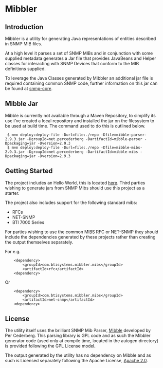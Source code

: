# Mibbler

## Introduction
Mibbler is a utility for generating Java representations of entities described in SNMP MIB files.  

At a high level it parses a set of SNMP MIBs and in conjunction with some supplied metadata generates a Jar file 
that provides JavaBeans and Helper classes for interacting with SNMP Devices that conform to the MIB definitions supplied.

To leverage the Java Classes generated by Mibbler an additional jar file is required containing common SNMP code, further information
on this jar can be found at [snmp-core](https://github.com/btisystems/snmp-core).

## Mibble Jar
Mibble is currently not available through a Maven Repository, to simplify its use i've created a local repository and installed the jar on the filesystem to be 
used at build time.  The command used to do this is outlined below.

     $ mvn deploy:deploy-file -Durl=file:./repo -Dfile=mibble-parser-2.9.3.jar -DgroupId=net.percederberg -DartifactId=mibble-parser -Dpackaging=jar -Dversion=2.9.3
     $ mvn deploy:deploy-file -Durl=file:./repo -Dfile=mibble-mibs-2.9.3.jar -DgroupId=net.percederberg -DartifactId=mibble-mibs -Dpackaging=jar -Dversion=2.9.3


## Getting Started
The project includes an Hello World, this is located [here](./helloworld).  Third parties wishing to generate jars from 
SNMP Mibs should use this project as a starter. 

The project also includes support for the following standard mibs:

* RFCs
* NET-SNMP
* BTI 7000 Series 

For parties wishing to use the common MIBS RFC or NET-SNMP they should include the dependencies generated by these projects
rather than creating the output themselves separately. 

For e.g. 

`````
    <dependency>
        <groupId>com.btisystems.mibbler.mibs</groupId>
        <artifactId>rfc</artifactId>
    <dependency>
`````

Or 

`````
    <dependency>
        <groupId>com.btisystems.mibbler.mibs</groupId>
        <artifactId>net-snmp</artifactId>
    <dependency>
`````

## License
The utility itself uses the brilliant SNMP Mib Parser, [Mibble](https://github.com/cederberg/mibble) developed by Per Cederberg.
 This parsing library is GPL code and as such the Mibbler generator code (used only at compile time, located in the autogen directory) is provided following the GPL License model.
 
 
The output generated by the utility has no dependency on Mibble and as such is Licensed separately following the Apache License, 
[Apache 2.0](http://opensource.org/licenses/Apache-2.0).  
